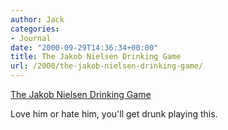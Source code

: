 ```yaml
---
author: Jack
categories:
- Journal
date: "2000-09-29T14:36:34+00:00"
title: The Jakob Nielsen Drinking Game
url: /2000/the-jakob-nielsen-drinking-game/
---
```


[The Jakob Nielsen Drinking Game][1]

Love him or hate him, you'll get drunk playing this.

 [1]: http://web.archive.org/web/20111017210537/http://www.rc3.org/clips/nielsen_drinking_game.html